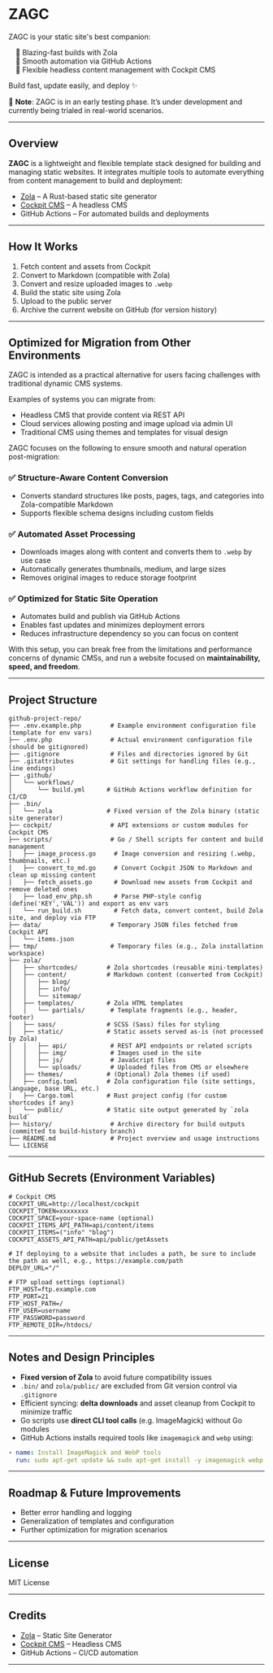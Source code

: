 # ZAGC

ZAGC is your static site's best companion:

<ul style="list-style: none; padding-left: 1em;">
  <li>🚀 Blazing-fast builds with Zola</li>
  <li>🤖 Smooth automation via GitHub Actions</li>
  <li>🧠 Flexible headless content management with Cockpit CMS</li>
</ul>

Build fast, update easily, and deploy ✨

🧪 **Note**: ZAGC is in an early testing phase. It’s under development and currently being trialed in real-world scenarios.

---

## Overview

**ZAGC** is a lightweight and flexible template stack designed for building and managing static websites.
It integrates multiple tools to automate everything from content management to build and deployment:

* [Zola](https://www.getzola.org/) – A Rust-based static site generator
* [Cockpit CMS](https://getcockpit.com/) – A headless CMS
* GitHub Actions – For automated builds and deployments

---

## How It Works

1. Fetch content and assets from Cockpit
2. Convert to Markdown (compatible with Zola)
3. Convert and resize uploaded images to `.webp`
4. Build the static site using Zola
5. Upload to the public server
6. Archive the current website on GitHub (for version history)

---

## Optimized for Migration from Other Environments

ZAGC is intended as a practical alternative for users facing challenges with traditional dynamic CMS systems.

Examples of systems you can migrate from:

* Headless CMS that provide content via REST API
* Cloud services allowing posting and image upload via admin UI
* Traditional CMS using themes and templates for visual design

ZAGC focuses on the following to ensure smooth and natural operation post-migration:

### ✅ Structure-Aware Content Conversion

* Converts standard structures like posts, pages, tags, and categories into Zola-compatible Markdown
* Supports flexible schema designs including custom fields

### ✅ Automated Asset Processing

* Downloads images along with content and converts them to `.webp` by use case
* Automatically generates thumbnails, medium, and large sizes
* Removes original images to reduce storage footprint

### ✅ Optimized for Static Site Operation

* Automates build and publish via GitHub Actions
* Enables fast updates and minimizes deployment errors
* Reduces infrastructure dependency so you can focus on content

With this setup, you can break free from the limitations and performance concerns of dynamic CMSs, and run a website focused on **maintainability, speed, and freedom**.

---

## Project Structure

```
github-project-repo/
├── .env.example.php        # Example environment configuration file (template for env vars)
├── .env.php                # Actual environment configuration file (should be gitignored)
├── .gitignore              # Files and directories ignored by Git
├── .gitattributes          # Git settings for handling files (e.g., line endings)
├── .github/
│   └── workflows/
│       └── build.yml      # GitHub Actions workflow definition for CI/CD
├── .bin/
│   └── zola               # Fixed version of the Zola binary (static site generator)
├── cockpit/                # API extensions or custom modules for Cockpit CMS
├── scripts/                # Go / Shell scripts for content and build management
│   ├── image_process.go     # Image conversion and resizing (.webp, thumbnails, etc.)
│   ├── convert_to_md.go     # Convert Cockpit JSON to Markdown and clean up missing content
│   ├── fetch_assets.go      # Download new assets from Cockpit and remove deleted ones
│   ├── load_env_php.sh      # Parse PHP-style config (define('KEY','VAL')) and export as env vars
│   └── run_build.sh         # Fetch data, convert content, build Zola site, and deploy via FTP
├── data/                   # Temporary JSON files fetched from Cockpit API
│   └── items.json
├── tmp/                    # Temporary files (e.g., Zola installation workspace)
├── zola/
│   ├── shortcodes/        # Zola shortcodes (reusable mini-templates)
│   ├── content/           # Markdown content (converted from Cockpit)
│   │   ├── blog/
│   │   ├── info/
│   │   └── sitemap/
│   ├── templates/         # Zola HTML templates
│   │   └── partials/       # Template fragments (e.g., header, footer)
│   ├── sass/              # SCSS (Sass) files for styling
│   ├── static/            # Static assets served as-is (not processed by Zola)
│   │   ├── api/            # REST API endpoints or related scripts
│   │   ├── img/            # Images used in the site
│   │   ├── js/             # JavaScript files
│   │   └── uploads/        # Uploaded files from CMS or elsewhere
│   ├── themes/            # (Optional) Zola themes (if used)
│   ├── config.toml        # Zola configuration file (site settings, language, base URL, etc.)
│   ├── Cargo.toml         # Rust project config (for custom shortcodes if any)
│   └── public/            # Static site output generated by `zola build`
├── history/                # Archive directory for build outputs (committed to build-history branch)
├── README.md               # Project overview and usage instructions
└── LICENSE
```

---

## GitHub Secrets (Environment Variables)

```env
# Cockpit CMS
COCKPIT_URL=http://localhost/cockpit
COCKPIT_TOKEN=xxxxxxxx
COCKPIT_SPACE=your-space-name (optional)
COCKPIT_ITEMS_API_PATH=api/content/items
COCKPIT_ITEMS=("info" "blog")
COCKPIT_ASSETS_API_PATH=api/public/getAssets

# If deploying to a website that includes a path, be sure to include the path as well, e.g., https://example.com/path
DEPLOY_URL="/"

# FTP upload settings (optional)
FTP_HOST=ftp.example.com
FTP_PORT=21
FTP_HOST_PATH=/
FTP_USER=username
FTP_PASSWORD=password
FTP_REMOTE_DIR=/htdocs/
```

---

## Notes and Design Principles

* **Fixed version of Zola** to avoid future compatibility issues
* `.bin/` and `zola/public/` are excluded from Git version control via `.gitignore`
* Efficient syncing: **delta downloads** and asset cleanup from Cockpit to minimize traffic
* Go scripts use **direct CLI tool calls** (e.g. ImageMagick) without Go modules
* GitHub Actions installs required tools like `imagemagick` and `webp` using:

```yaml
- name: Install ImageMagick and WebP tools
  run: sudo apt-get update && sudo apt-get install -y imagemagick webp
```

---

## Roadmap & Future Improvements

* Better error handling and logging
* Generalization of templates and configuration
* Further optimization for migration scenarios

---

## License

MIT License

---

## Credits

* [Zola](https://www.getzola.org/) – Static Site Generator
* [Cockpit CMS](https://getcockpit.com/) – Headless CMS
* GitHub Actions – CI/CD automation

---

